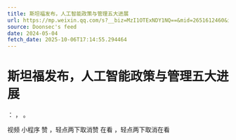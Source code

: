 ```yaml
---
title: 斯坦福发布，人工智能政策与管理五大进展
url: https://mp.weixin.qq.com/s?__biz=MzI1OTExNDY1NQ==&mid=2651612460&idx=1&sn=9742d14395e13b567264bce9293b8065
source: Doonsec's feed
date: 2024-05-04
fetch_date: 2025-10-06T17:14:55.294464
---
```


# 斯坦福发布，人工智能政策与管理五大进展

：
，
。

视频
小程序
赞
，轻点两下取消赞
在看
，轻点两下取消在看